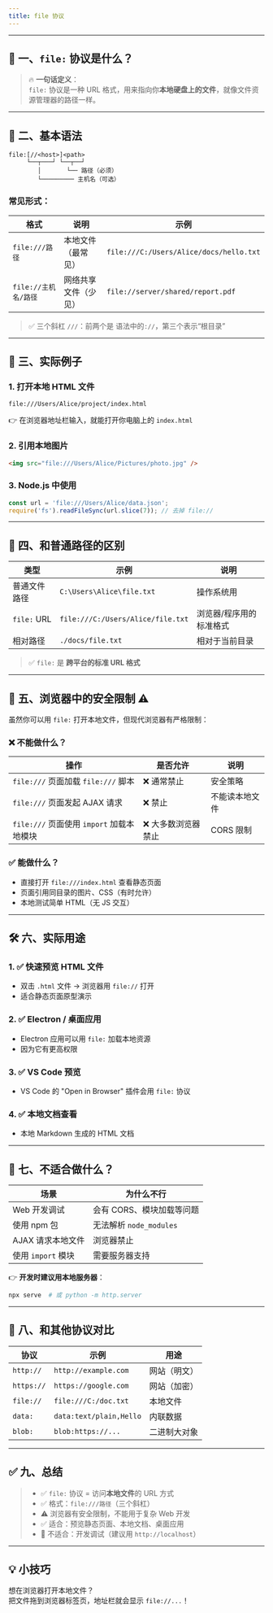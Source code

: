 ```yaml
---
title: file 协议
---
```


---

## 🎯 一、`file:` 协议是什么？

> 🔥 **一句话定义**：  
> `file:` 协议是一种 URL 格式，用来指向你**本地硬盘上的文件**，就像文件资源管理器的路径一样。

---


## 📁 二、基本语法

```text
file:[//<host>]<path>
     └──┬───┘ └──┬──┘
        │       └── 路径（必须）
        └───────── 主机名（可选）
```

### 常见形式：

| 格式 | 说明 | 示例 |
|------|------|------|
| `file:///路径` | 本地文件（最常见） | `file:///C:/Users/Alice/docs/hello.txt` |
| `file://主机名/路径` | 网络共享文件（少见） | `file://server/shared/report.pdf` |

> ✅ 三个斜杠 `///`：前两个是 语法中的`://`，第三个表示“根目录”

---

## 🌰 三、实际例子

### 1. 打开本地 HTML 文件

```text
file:///Users/Alice/project/index.html
```

👉 在浏览器地址栏输入，就能打开你电脑上的 `index.html`

### 2. 引用本地图片

```html
<img src="file:///Users/Alice/Pictures/photo.jpg" />
```

### 3. Node.js 中使用

```js
const url = 'file:///Users/Alice/data.json';
require('fs').readFileSync(url.slice(7)); // 去掉 file://
```

---

## 🧩 四、和普通路径的区别

| 类型 | 示例 | 说明 |
|------|------|------|
| 普通文件路径 | `C:\Users\Alice\file.txt` | 操作系统用 |
| `file:` URL | `file:///C:/Users/Alice/file.txt` | 浏览器/程序用的标准格式 |
| 相对路径 | `./docs/file.txt` | 相对于当前目录 |

> ✅ `file:` 是 **跨平台的标准 URL 格式**

---

## 🔐 五、浏览器中的安全限制 ⚠️

虽然你可以用 `file:` 打开本地文件，但现代浏览器有严格限制：

### ❌ 不能做什么？

| 操作 | 是否允许 | 说明 |
|------|----------|------|
| `file:///` 页面加载 `file:///` 脚本 | ❌ 通常禁止 | 安全策略 |
| `file:///` 页面发起 AJAX 请求 | ❌ 禁止 | 不能读本地文件 |
| `file:///` 页面使用 `import` 加载本地模块 | ❌ 大多数浏览器禁止 | CORS 限制 |

### ✅ 能做什么？

- 直接打开 `file:///index.html` 查看静态页面
- 页面引用同目录的图片、CSS（有时允许）
- 本地测试简单 HTML（无 JS 交互）

---

## 🛠️ 六、实际用途

### 1. ✅ 快速预览 HTML 文件
- 双击 `.html` 文件 → 浏览器用 `file://` 打开
- 适合静态页面原型演示

### 2. ✅ Electron / 桌面应用
- Electron 应用可以用 `file:` 加载本地资源
- 因为它有更高权限

### 3. ✅ VS Code 预览
- VS Code 的 "Open in Browser" 插件会用 `file:` 协议

### 4. ✅ 本地文档查看
- 本地 Markdown 生成的 HTML 文档

---

## 🚫 七、不适合做什么？

| 场景 | 为什么不行 |
|------|-----------|
| Web 开发调试 | 会有 CORS、模块加载等问题 |
| 使用 npm 包 | 无法解析 `node_modules` |
| AJAX 请求本地文件 | 浏览器禁止 |
| 使用 `import` 模块 | 需要服务器支持 |

👉 **开发时建议用本地服务器**：
```bash
npx serve  # 或 python -m http.server
```

---

## 🔄 八、和其他协议对比

| 协议 | 示例 | 用途 |
|------|------|------|
| `http://` | `http://example.com` | 网站（明文） |
| `https://` | `https://google.com` | 网站（加密） |
| `file://` | `file:///C:/doc.txt` | 本地文件 |
| `data:` | `data:text/plain,Hello` | 内联数据 |
| `blob:` | `blob:https://...` | 二进制大对象 |

---

## ✅ 九、总结

> - ✅ `file:` 协议 = 访问**本地文件**的 URL 方式
> - ✅ 格式：`file:///路径`（三个斜杠）
> - ⚠️ 浏览器有安全限制，不能用于复杂 Web 开发
> - ✅ 适合：预览静态页面、本地文档、桌面应用
> - 🚫 不适合：开发调试（建议用 `http://localhost`）

---

## 💡 小技巧

想在浏览器打开本地文件？  
把文件拖到浏览器标签页，地址栏就会显示 `file://...`！

